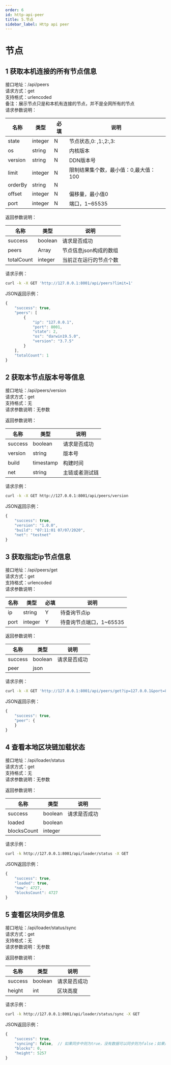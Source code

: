 ```yaml
---
order: 6
id: http-api-peer
title: 5.节点
sidebar_label: Http api peer
---
```


# **节点**
   
## **1 获取本机连接的所有节点信息**
接口地址：/api/peers   
请求方式：get   
支持格式：urlencoded   
备注：展示节点只是和本机有连接的节点，并不是全网所有的节点    
请求参数说明：   

|名称	|类型   |必填 |说明              |   
|------ |-----  |---  |----              |   
|state |integer |N    |节点状态,0: ,1:,2:,3:     |   
|os|string|N|内核版本|   
|version|string|N|DDN版本号|   
|limit |integer |N    |限制结果集个数，最小值：0,最大值：100   |   
|orderBy|string|N||   
|offset|integer  |N      |偏移量，最小值0  |   
|port|integer|N|端口，1~65535|   
   
   
返回参数说明：   

|名称	|类型   |说明              |   
|------ |-----  |----              |   
|success|boolean  |请求是否成功 |    
|peers|Array  |节点信息json构成的数组     |    
|totalCount|integer|当前正在运行的节点个数|   
   
   
请求示例：   
```bash   
curl -k -X GET 'http://127.0.0.1:8001/api/peers?limit=1'   
```
   
JSON返回示例：   
```js   
{
    "success": true,
    "peers": [
        {
            "ip": "127.0.0.1",
            "port": 8001,
            "state": 2,
            "os": "darwin19.5.0",
            "version": "3.7.5"
        }
    ],
    "totalCount": 1
}  
```
   
## **2 获取本节点版本号等信息**
接口地址：/api/peers/version   
请求方式：get   
支持格式：无   
请求参数说明：无参数   
   
返回参数说明：   

|名称	|类型   |说明              |   
|------ |-----  |----              |   
|success|boolean  |请求是否成功 |    
|version|string  |版本号      |    
|build  |timestamp |构建时间     |    
|net    |string  |主链或者测试链     |   
   
   
请求示例：   
```bash   
curl -k -X GET http://127.0.0.1:8001/api/peers/version   
```
   
JSON返回示例：   
```js   
{   
	"success": true,   
	"version": "1.0.0",   
	"build": "07:11:01 07/07/2020",   
	"net": "testnet"   
}   
```
   
## **3 获取指定ip节点信息**
接口地址：/api/peers/get   
请求方式：get   
支持格式：urlencoded   
请求参数说明：   

|名称	|类型   |必填 |说明              |   
|------ |-----  |---  |----              |   
|ip |string |Y    |待查询节点ip      |   
|port|integer|Y|待查询节点端口，1~65535|   
   
   
返回参数说明：   

|名称	|类型   |说明              |   
|------ |-----  |----              |   
|success|boolean  |请求是否成功 |    
|peer|json  |      |    
   
   
请求示例：   
```bash   
curl -k -X GET 'http://127.0.0.1:8001/api/peers/get?ip=127.0.0.1&port=8001'   
```
   
JSON返回示例：   
```js   
{   
	"success": true,   
	"peer": {   
	}   
}   
```


<!-- ## **2.6 同步和加载**-->
## **4 查看本地区块链加载状态**
接口地址：/api/loader/status   
请求方式：get   
支持格式：无   
请求参数说明：无参数   
   
返回参数说明：   

|名称	|类型   |说明              |   
|------ |-----  |----              |   
|success|boolean  |请求是否成功 |    
|loaded |boolean    |          |   
|blocksCount|integer||   
   
请求示例：   
```bash   
curl -k http://127.0.0.1:8001/api/loader/status -X GET   
```
   
JSON返回示例：   
```js   
{   
	"success": true,   
	"loaded": true,  
	"now": 4727, 
	"blocksCount": 4727   
}   
```
   
## **5 查看区块同步信息**
接口地址：/api/loader/status/sync   
请求方式：get   
支持格式：无   
请求参数说明：无参数   
   
返回参数说明：   

|名称	|类型   |说明              |   
|------ |-----  |----              |   
|success|boolean  |请求是否成功 |    
|height |int    |区块高度          |   
   
请求示例：   
```bash   
curl -k http://127.0.0.1:8001/api/loader/status/sync -X GET   
```
   
JSON返回示例：   
```js   
{   
	"success": true,   
	"syncing": false,  // 如果同步中则为true，没有数据可以同步则为false；如果是本地节点，默认不需要同步，同样为 false  
	"blocks": 0,   
	"height": 5257   
}   
```
